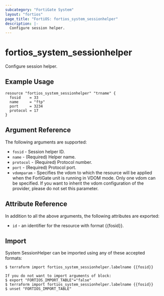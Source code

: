 ```yaml
---
subcategory: "FortiGate System"
layout: "fortios"
page_title: "FortiOS: fortios_system_sessionhelper"
description: |-
  Configure session helper.
---
```


# fortios_system_sessionhelper
Configure session helper.

## Example Usage

```hcl
resource "fortios_system_sessionhelper" "trname" {
  fosid    = 33
  name     = "ftp"
  port     = 3234
  protocol = 17
}
```

## Argument Reference

The following arguments are supported:

* `fosid` - Session helper ID.
* `name` - (Required) Helper name.
* `protocol` - (Required) Protocol number.
* `port` - (Required) Protocol port.
* `vdomparam` - Specifies the vdom to which the resource will be applied when the FortiGate unit is running in VDOM mode. Only one vdom can be specified. If you want to inherit the vdom configuration of the provider, please do not set this parameter.


## Attribute Reference

In addition to all the above arguments, the following attributes are exported:
* `id` - an identifier for the resource with format {{fosid}}.

## Import

System SessionHelper can be imported using any of these accepted formats:
```
$ terraform import fortios_system_sessionhelper.labelname {{fosid}}

If you do not want to import arguments of block:
$ export "FORTIOS_IMPORT_TABLE"="false"
$ terraform import fortios_system_sessionhelper.labelname {{fosid}}
$ unset "FORTIOS_IMPORT_TABLE"
```
